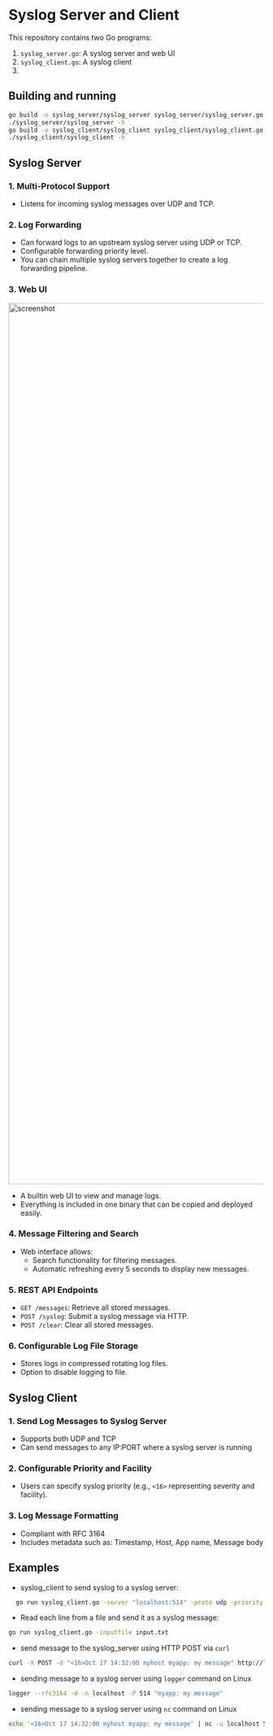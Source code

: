 # Syslog Server and Client

This repository contains two Go programs:

1. `syslog_server.go`: A syslog server and web UI
2. `syslog_client.go`: A syslog client 
3. 
## Building and running

```bash
go build -o syslog_server/syslog_server syslog_server/syslog_server.go
./syslog_server/syslog_server -h
go build -o syslog_client/syslog_client syslog_client/syslog_client.go
./syslog_client/syslog_client -h
```

## Syslog Server 


### 1. Multi-Protocol Support
- Listens for incoming syslog messages over UDP and TCP.

### 2. Log Forwarding
- Can forward logs to an upstream syslog server using UDP or TCP.
- Configurable forwarding priority level.
- You can chain multiple syslog servers together to create a log forwarding pipeline.

### 3. Web UI 

<img width="1734" alt="screenshot" src="https://github.com/user-attachments/assets/67d998c9-998b-47bc-9683-844f0018adb6">

- A builtin web UI to view and manage logs.
- Everything is included in one binary that can be copied and deployed easily.
  
### 4. Message Filtering and Search
- Web interface allows:
  - Search functionality for filtering messages.
  - Automatic refreshing every 5 seconds to display new messages.

### 5. REST API Endpoints
- `GET /messages`: Retrieve all stored messages.
- `POST /syslog`: Submit a syslog message via HTTP.
- `POST /clear`: Clear all stored messages.

### 6. Configurable Log File Storage
- Stores logs in compressed rotating log files.
- Option to disable logging to file.



## Syslog Client 



### 1. Send Log Messages to Syslog Server
- Supports both UDP and TCP
- Can send messages to any IP:PORT where a syslog server is running

### 2. Configurable Priority and Facility
- Users can specify syslog priority (e.g., `<16>` representing severity and facility).

### 3. Log Message Formatting
- Compliant with RFC 3164
- Includes metadata such as: Timestamp, Host, App name, Message body


## Examples

- syslog_client to send syslog to a syslog server:
```bash
  go run syslog_client.go -server "localhost:514" -proto udp -priority 13 -app "myapp" "Test log message"
```

- Read each line from  a file and send it as a syslog message:
```bash
go run syslog_client.go -inputfile input.txt
```

- send message to the syslog_server using HTTP POST via `curl`
```bash
curl -X POST -d "<16>Oct 17 14:32:00 myhost myapp: my message" http://localhost:8080/syslog 
```

- sending message to a syslog server using `logger` command on Linux
```bash
logger --rfc3164 -d -n localhost -P 514 "myapp: my message"
```

- sending message to a syslog server using `nc` command on Linux
```bash
echo '<16>Oct 17 14:32:00 myhost myapp: my message' | nc -u localhost 514
```

